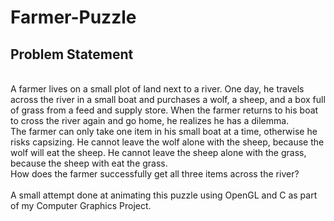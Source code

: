 # Farmer-Puzzle

## Problem Statement
<br>
A farmer lives on a small plot of land next to a river. One day, he travels across the river in a small boat and purchases a wolf, a sheep, and a box full of grass from a feed and supply store. When the farmer returns to his boat to cross the river again and go home, he realizes he has a dilemma.
<br>
The farmer can only take one item in his small boat at a time, otherwise he risks capsizing. He cannot leave the wolf alone with the sheep, because the wolf will eat the sheep. He cannot leave the sheep alone with the grass, because the sheep with eat the grass.
<br>
How does the farmer successfully get all three items across the river?
<br><br>
A small attempt done at animating this puzzle using OpenGL and C as part of my Computer Graphics Project.
